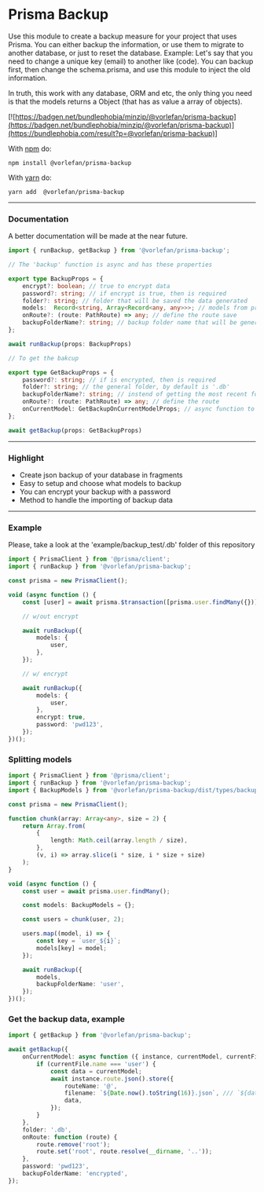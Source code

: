 # Prisma Backup

Use this module to create a backup measure for your project that uses Prisma. You can either backup the information, or use them to migrate to another database, or just to reset the database.
Example: Let's say that you need to change a unique key (email) to another like (code). You can backup first,
then change the schema.prisma, and use this module to inject the old information.

In truth, this work with any database, ORM and etc, the only thing you need is that the models returns a Object (that has as value a array of objects).

[![https://badgen.net/bundlephobia/minzip/@vorlefan/prisma-backup](https://badgen.net/bundlephobia/minzip/@vorlefan/prisma-backup)](https://bundlephobia.com/result?p=@vorlefan/prisma-backup)]

With [npm](https://npmjs.org) do:

```
npm install @vorlefan/prisma-backup
```

With [yarn](https://yarnpkg.com/en/) do:

```
yarn add  @vorlefan/prisma-backup
```

<hr>

### Documentation

A better documentation will be made at the near future.

```ts
import { runBackup, getBackup } from '@vorlefan/prisma-backup';

// The 'backup' function is async and has these properties

export type BackupProps = {
    encrypt?: boolean; // true to encrypt data
    password?: string; // if encrypt is true, then is required
    folder?: string; // folder that will be saved the data generated
    models:  Record<string, Array<Record<any, any>>>; // models from prisma
    onRoute?: (route: PathRoute) => any; // define the route save
    backupFolderName?: string; // backup folder name that will be generated, by default is 'Date.now()'
};

await runBackup(props: BackupProps)

// To get the bakcup

export type GetBackupProps = {
    password?: string; // if is encrypted, then is required
    folder?: string; // the general folder, by default is '.db'
    backupFolderName?: string; // instend of getting the most recent folder of backup, you can define to get from one
    onRoute?: (route: PathRoute) => any; // define the route
    onCurrentModel: GetBackupOnCurrentModelProps; // async function to handle each model
};

await getBackup(props: GetBackupProps)
```

<hr>

### Highlight

-   Create json backup of your database in fragments
-   Easy to setup and choose what models to backup
-   You can encrypt your backup with a password
-   Method to handle the importing of backup data

<hr>

### Example

Please, take a look at the 'example/backup_test/.db' folder of this repository

```ts
import { PrismaClient } from '@prisma/client';
import { runBackup } from '@vorlefan/prisma-backup';

const prisma = new PrismaClient();

void (async function () {
    const [user] = await prisma.$transaction([prisma.user.findMany({})]);

    // w/out encrypt

    await runBackup({
        models: {
            user,
        },
    });

    // w/ encrypt

    await runBackup({
        models: {
            user,
        },
        encrypt: true,
        password: 'pwd123',
    });
})();
```

### Splitting models

```ts
import { PrismaClient } from '@prisma/client';
import { runBackup } from '@vorlefan/prisma-backup';
import { BackupModels } from '@vorlefan/prisma-backup/dist/types/backup';

const prisma = new PrismaClient();

function chunk(array: Array<any>, size = 2) {
    return Array.from(
        {
            length: Math.ceil(array.length / size),
        },
        (v, i) => array.slice(i * size, i * size + size)
    );
}

void (async function () {
    const user = await prisma.user.findMany();

    const models: BackupModels = {};

    const users = chunk(user, 2);

    users.map((model, i) => {
        const key = `user_${i}`;
        models[key] = model;
    });

    await runBackup({
        models,
        backupFolderName: 'user',
    });
})();
```

### Get the backup data, example

```ts
import { getBackup } from '@vorlefan/prisma-backup';

await getBackup({
    onCurrentModel: async function ({ instance, currentModel, currentFile }) {
        if (currentFile.name === 'user') {
            const data = currentModel;
            await instance.route.json().store({
                routeName: '@',
                filename: `${Date.now().toString(16)}.json`, /// `${data.name}.json`,
                data,
            });
        }
    },
    folder: '.db',
    onRoute: function (route) {
        route.remove('root');
        route.set('root', route.resolve(__dirname, '..'));
    },
    password: 'pwd123',
    backupFolderName: 'encrypted',
});
```
